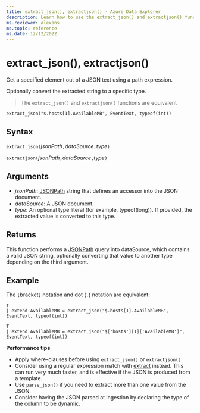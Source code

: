```yaml
---
title: extract_json(), extractjson() - Azure Data Explorer
description: Learn how to use the extract_json() and extractjson() functions to get a specified element out of a JSON text using a path expression.
ms.reviewer: alexans
ms.topic: reference
ms.date: 12/12/2022
---
```

# extract_json(), extractjson()

Get a specified element out of a JSON text using a path expression.

Optionally convert the extracted string to a specific type.

> The `extract_json()` and `extractjson()` functions are equivalent

```kusto
extract_json("$.hosts[1].AvailableMB", EventText, typeof(int))
```

## Syntax

`extract_json(`*jsonPath*`,`*dataSource*`,`*type*`)`

`extractjson(`*jsonPath*`,`*dataSource*`,`*type*`)`

## Arguments

* *jsonPath*: [JSONPath](jsonpath.md) string that defines an accessor into the JSON document.
* *dataSource*: A JSON document.
* *type*: An optional type literal (for example, typeof(long)). If provided, the extracted value is converted to this type.

## Returns

This function performs a [JSONPath](jsonpath.md) query into dataSource, which contains a valid JSON string, optionally converting that value to another type depending on the third argument.

## Example

The `[`bracket`]` notation and dot (`.`) notation are equivalent:

```kusto
T
| extend AvailableMB = extract_json("$.hosts[1].AvailableMB", EventText, typeof(int))

T
| extend AvailableMB = extract_json("$['hosts'][1]['AvailableMB']", EventText, typeof(int))
```

**Performance tips**

* Apply where-clauses before using `extract_json()` or `extractjson()`
* Consider using a regular expression match with [extract](extractfunction.md) instead. This can run very much faster, and is effective if the JSON is produced from a template.
* Use `parse_json()` if you need to extract more than one value from the JSON.
* Consider having the JSON parsed at ingestion by declaring the type of the column to be dynamic.
